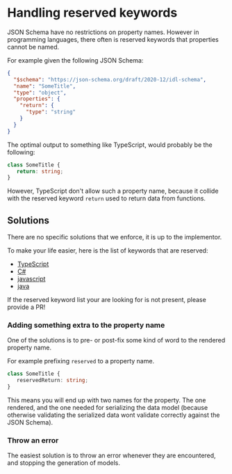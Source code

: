# Handling reserved keywords

JSON Schema have no restrictions on property names. However in programming languages, there often is reserved keywords that properties cannot be named.

For example given the following JSON Schema:

```json
{
  "$schema": "https://json-schema.org/draft/2020-12/idl-schema",
  "name": "SomeTitle",
  "type": "object",
  "properties": {
    "return": {
      "type": "string"
    }
  }
}
```

The optimal output to something like TypeScript, would probably be the following:

```ts
class SomeTitle {
   return: string;
}
```

However, TypeScript don't allow such a property name, because it collide with the reserved keyword `return` used to return data from functions.

## Solutions
There are no specific solutions that we enforce, it is up to the implementor.

To make your life easier, here is the list of keywords that are reserved: 
- [TypeScript](reserved%20keywords/typescript.md)
- [C#](reserved%20keywords/csharp.md)
- [javascript](reserved%20keywords/javascript.md)
- [java](reserved%20keywords/java.md)

If the reserved keyword list your are looking for is not present, please provide a PR!

### Adding something extra to the property name
One of the solutions is to pre- or post-fix some kind of word to the rendered property name. 

For example prefixing `reserved` to a property name.

```ts
class SomeTitle {
   reservedReturn: string;
}
```

This means you will end up with two names for the property. The one rendered, and the one needed for serializing the data model (because otherwise validating the serialized data wont validate correctly against the JSON Schema).

### Throw an error
The easiest solution is to throw an error whenever they are encountered, and stopping the generation of models. 